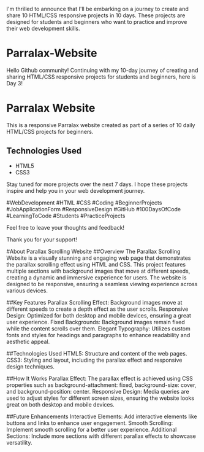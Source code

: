 I'm thrilled to announce that I'll be embarking on a journey to create and share 10 HTML/CSS responsive projects in 10 days. These projects are designed for students and beginners who want to practice and improve their web development skills.
# Parralax-Website
Hello Github community!  Continuing with my 10-day journey of creating and sharing HTML/CSS responsive projects for students and beginners, here is Day 3!

# Parralax Website

This is a responsive Parralax website created as part of a series of 10 daily HTML/CSS projects for beginners. 
## Technologies Used
- HTML5
- CSS3

Stay tuned for more projects over the next 7 days. I hope these projects inspire and help you in your web development journey.

#WebDevelopment #HTML #CSS #Coding #BeginnerProjects #JobApplicationForm #ResponsiveDesign #GitHub #100DaysOfCode #LearningToCode #Students #PracticeProjects

Feel free to leave your thoughts and feedback!

Thank you for your support!

#About Parallax Scrolling Website
##Overview
The Parallax Scrolling Website is a visually stunning and engaging web page that demonstrates the parallax scrolling effect using HTML and CSS. This project features multiple sections with background images that move at different speeds, creating a dynamic and immersive experience for users. The website is designed to be responsive, ensuring a seamless viewing experience across various devices.

##Key Features
Parallax Scrolling Effect: Background images move at different speeds to create a depth effect as the user scrolls.
Responsive Design: Optimized for both desktop and mobile devices, ensuring a great user experience.
Fixed Backgrounds: Background images remain fixed while the content scrolls over them.
Elegant Typography: Utilizes custom fonts and styles for headings and paragraphs to enhance readability and aesthetic appeal.

##Technologies Used
HTML5: Structure and content of the web pages.
CSS3: Styling and layout, including the parallax effect and responsive design techniques.

##How It Works
Parallax Effect:
The parallax effect is achieved using CSS properties such as background-attachment: fixed, background-size: cover, and background-position: center.
Responsive Design:
Media queries are used to adjust styles for different screen sizes, ensuring the website looks great on both desktop and mobile devices.

##Future Enhancements
Interactive Elements: Add interactive elements like buttons and links to enhance user engagement.
Smooth Scrolling: Implement smooth scrolling for a better user experience.
Additional Sections: Include more sections with different parallax effects to showcase versatility.
